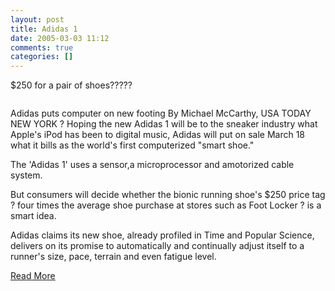 ```yaml
---
layout: post
title: Adidas 1
date: 2005-03-03 11:12
comments: true
categories: []
---
```

$250 for a pair of shoes?????

<a href="http://www.usatoday.com/money/industries/2005-03-02-smart-usat_x.htm"><img src="http://images.usatoday.com/money/_photos/2005/03/03/inside2-profileadidas03.jpg" title="" border="0"></a>

Adidas puts computer on new footing
By Michael McCarthy, USA TODAY
NEW YORK ? Hoping the new Adidas 1 will be to the sneaker industry what Apple's iPod has been to digital music, Adidas will put on sale March 18 what it bills as the world's first computerized "smart shoe."

The 'Adidas 1' uses a sensor,a microprocessor and amotorized cable system. 	

But consumers will decide whether the bionic running shoe's $250 price tag ? four times the average shoe purchase at stores such as Foot Locker ? is a smart idea.

Adidas claims its new shoe, already profiled in Time and Popular Science, delivers on its promise to automatically and continually adjust itself to a runner's size, pace, terrain and even fatigue level.

<a href="http://www.usatoday.com/money/industries/2005-03-02-smart-usat_x.htm">Read More</a>
